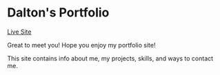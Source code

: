 # Dalton's Portfolio
[Live Site](https://dkirkpatrick99.github.io/DaltonKirkpatrickPortfolio/)

Great to meet you! Hope you enjoy my portfolio site!

This site contains info about me, my projects, skills, and ways to contact me.